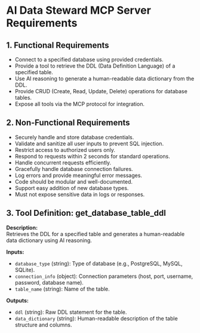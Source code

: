 # AI Data Steward MCP Server Requirements

## 1. Functional Requirements

- Connect to a specified database using provided credentials.
- Provide a tool to retrieve the DDL (Data Definition Language) of a specified table.
- Use AI reasoning to generate a human-readable data dictionary from the DDL.
- Provide CRUD (Create, Read, Update, Delete) operations for database tables.
- Expose all tools via the MCP protocol for integration.

## 2. Non-Functional Requirements

- Securely handle and store database credentials.
- Validate and sanitize all user inputs to prevent SQL injection.
- Restrict access to authorized users only.
- Respond to requests within 2 seconds for standard operations.
- Handle concurrent requests efficiently.
- Gracefully handle database connection failures.
- Log errors and provide meaningful error messages.
- Code should be modular and well-documented.
- Support easy addition of new database types.
- Must not expose sensitive data in logs or responses.

## 3. Tool Definition: get_database_table_ddl

**Description:**  
Retrieves the DDL for a specified table and generates a human-readable data dictionary using AI reasoning.

**Inputs:**
- `database_type` (string): Type of database (e.g., PostgreSQL, MySQL, SQLite).
- `connection_info` (object): Connection parameters (host, port, username, password, database name).
- `table_name` (string): Name of the table.

**Outputs:**
- `ddl` (string): Raw DDL statement for the table.
- `data_dictionary` (string): Human-readable description of the table structure and columns.